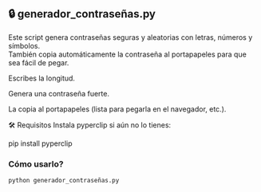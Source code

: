 ## 🔒 generador_contraseñas.py

Este script genera contraseñas seguras y aleatorias con letras, números y símbolos.  
También copia automáticamente la contraseña al portapapeles para que sea fácil de pegar.

Escribes la longitud.

Genera una contraseña fuerte.

La copia al portapapeles (lista para pegarla en el navegador, etc.).



🛠 Requisitos
Instala pyperclip si aún no lo tienes:

pip install pyperclip


### Cómo usarlo?
```bash
python generador_contraseñas.py

